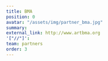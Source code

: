 ```yaml
---
title: BMA
position: 0
avatar: "/assets/img/partner_bma.jpg"
summary: 
external_link: http://www.artbma.org
'["//"]': 
team: partners
order: 3
---
```


